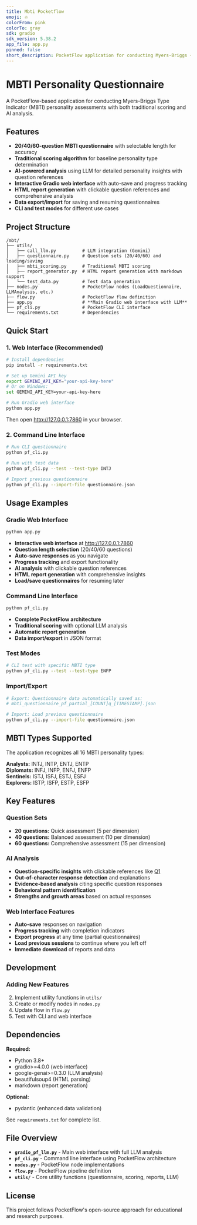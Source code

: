 ```yaml
---
title: Mbti Pocketflow
emoji: 🔥
colorFrom: pink
colorTo: gray
sdk: gradio
sdk_version: 5.38.2
app_file: app.py
pinned: false
short_description: PocketFlow application for conducting Myers-Briggs + llm
---
```


# MBTI Personality Questionnaire

A PocketFlow-based application for conducting Myers-Briggs Type Indicator (MBTI) personality assessments with both traditional scoring and AI analysis.

## Features

- **20/40/60-question MBTI questionnaire** with selectable length for accuracy
- **Traditional scoring algorithm** for baseline personality type determination
- **AI-powered analysis** using LLM for detailed personality insights with question references
- **Interactive Gradio web interface** with auto-save and progress tracking
- **HTML report generation** with clickable question references and comprehensive analysis
- **Data export/import** for saving and resuming questionnaires
- **CLI and test modes** for different use cases

## Project Structure

```
/mbt/
├── utils/
│   ├── call_llm.py          # LLM integration (Gemini)
│   ├── questionnaire.py     # Question sets (20/40/60) and loading/saving
│   ├── mbti_scoring.py      # Traditional MBTI scoring
│   ├── report_generator.py  # HTML report generation with markdown support
│   └── test_data.py         # Test data generation
├── nodes.py                 # PocketFlow nodes (LoadQuestionnaire, LLMAnalysis, etc.)
├── flow.py                  # PocketFlow flow definition
├── app.py                   # **Main Gradio web interface with LLM**
├── pf_cli.py                # PocketFlow CLI interface
└── requirements.txt         # Dependencies
```

## Quick Start

### 1. Web Interface (Recommended)

```bash
# Install dependencies
pip install -r requirements.txt

# Set up Gemini API key
export GEMINI_API_KEY="your-api-key-here"
# Or on Windows:
set GEMINI_API_KEY=your-api-key-here

# Run Gradio web interface
python app.py
```

Then open http://127.0.0.1:7860 in your browser.

### 2. Command Line Interface

```bash
# Run CLI questionnaire
python pf_cli.py

# Run with test data
python pf_cli.py --test --test-type INTJ

# Import previous questionnaire
python pf_cli.py --import-file questionnaire.json
```

## Usage Examples

### Gradio Web Interface
```bash
python app.py
```
- **Interactive web interface** at http://127.0.0.1:7860
- **Question length selection** (20/40/60 questions)
- **Auto-save responses** as you navigate
- **Progress tracking** and export functionality
- **AI analysis** with clickable question references
- **HTML report generation** with comprehensive insights
- **Load/save questionnaires** for resuming later

### Command Line Interface
```bash
python pf_cli.py
```
- **Complete PocketFlow architecture**
- **Traditional scoring** with optional LLM analysis
- **Automatic report generation**
- **Data import/export** in JSON format

### Test Modes
```bash
# CLI test with specific MBTI type
python pf_cli.py --test --test-type ENFP
```

### Import/Export
```bash
# Export: Questionnaire data automatically saved as:
# mbti_questionnaire_pf_partial_[COUNT]q_[TIMESTAMP].json

# Import: Load previous questionnaire
python pf_cli.py --import-file questionnaire.json
```

## MBTI Types Supported

The application recognizes all 16 MBTI personality types:

**Analysts:** INTJ, INTP, ENTJ, ENTP  
**Diplomats:** INFJ, INFP, ENFJ, ENFP  
**Sentinels:** ISTJ, ISFJ, ESTJ, ESFJ  
**Explorers:** ISTP, ISFP, ESTP, ESFP  

## Key Features

### Question Sets
- **20 questions:** Quick assessment (5 per dimension)
- **40 questions:** Balanced assessment (10 per dimension) 
- **60 questions:** Comprehensive assessment (15 per dimension)

### AI Analysis
- **Question-specific insights** with clickable references like [Q1](#Q1)
- **Out-of-character response detection** and explanations
- **Evidence-based analysis** citing specific question responses
- **Behavioral pattern identification**
- **Strengths and growth areas** based on actual responses

### Web Interface Features
- **Auto-save** responses on navigation
- **Progress tracking** with completion indicators
- **Export progress** at any time (partial questionnaires)
- **Load previous sessions** to continue where you left off
- **Immediate download** of reports and data

## Development

### Adding New Features
2. Implement utility functions in `utils/`
3. Create or modify nodes in `nodes.py`
4. Update flow in `flow.py`
5. Test with CLI and web interface

## Dependencies

**Required:**
- Python 3.8+
- gradio>=4.0.0 (web interface)
- google-genai>=0.3.0 (LLM analysis)
- beautifulsoup4 (HTML parsing)
- markdown (report generation)

**Optional:**
- pydantic (enhanced data validation)

See `requirements.txt` for complete list.

## File Overview

- **`gradio_pf_llm.py`** - Main web interface with full LLM analysis
- **`pf_cli.py`** - Command line interface using PocketFlow architecture
- **`nodes.py`** - PocketFlow node implementations
- **`flow.py`** - PocketFlow pipeline definition
- **`utils/`** - Core utility functions (questionnaire, scoring, reports, LLM)

## License

This project follows PocketFlow's open-source approach for educational and research purposes.
